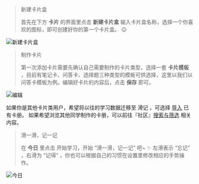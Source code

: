 > 新建卡片盒
>
> 首先在下方 **卡片** 的界面里点击 **新建卡片盒** 输入卡片盒名称，选择一个你喜欢的图标，即可创建好你的第一个卡片盒。 😉

![新建卡片盒](https://huaji.wiki/images/quick-start-1.PNG)



> 制作卡片
>
> 第一次添加卡片需要先确认自己需要制作的卡片类型，选择一套 **卡片模板** ，目前有笔记卡、问答卡、选择题三种类型的模板可供选择，这里以我们以问答卡模板为例。编辑好卡片的内容后，点击 **保存** 即可。

![编辑](https://huaji.wiki/images/quick-start-2.PNG)

如果你是其他卡片类用户，希望将以往的学习数据迁移至 滑记 ，可选择 [导入](https://huaji.wiki/basic/create/import.html) 已有卡册。
如果希望浏览其他同学制作的卡册，可以前往『社区』[搜索与筛选](https://huaji.wiki/basic/community/search.html) 相关内容。



> 滑一滑，记一记
>
> 在 **今日** 里点击 开始学习，开始 “滑一滑，记一记” 吧~ ✨
> 左滑表示 “忘记” ，右滑为 “记得” ，你也可以根据自己的习惯在设置里修改相应的手势操作。

![今日](https://huaji.wiki/images/quick-start-3.PNG)